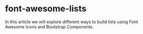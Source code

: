# font-awesome-lists
In this article we will explore different ways to build lists using Font Awesome Icons and Bootstrap Components.

